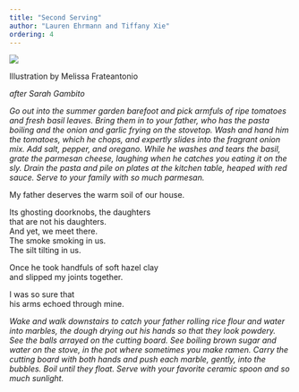 ```yaml
---
title: "Second Serving"
author: "Lauren Ehrmann and Tiffany Xie"
ordering: 4
---
```


![](/assets/zine/z1/tomato.jpg)

Illustration by Melissa Frateantonio

_after Sarah Gambito_

_Go out into the summer garden barefoot and pick armfuls of ripe tomatoes and fresh basil leaves. Bring them in to your father, who has the pasta boiling and the onion and garlic frying on the stovetop. Wash and hand him the tomatoes, which he chops, and expertly slides into the fragrant onion mix. Add salt, pepper, and oregano. While he washes and tears the basil, grate the parmesan cheese, laughing when he catches you eating it on the sly. Drain the pasta and pile on plates at the kitchen table, heaped with red sauce. Serve to your family with so much parmesan._

My father deserves the warm soil of our house.

Its ghosting doorknobs, the daughters\
that are not his daughters.\
And yet, we meet there.\
The smoke smoking in us.\
The silt tilting in us.

Once he took handfuls of soft hazel clay\
and slipped my joints together.

I was so sure that\
his arms echoed through mine.

_Wake and walk downstairs to catch your father rolling rice flour and water into marbles, the dough drying out his hands so that they look powdery. See the balls arrayed on the cutting board. See boiling brown sugar and water on the stove, in the pot where sometimes you make ramen. Carry the cutting board with both hands and push each marble, gently, into the bubbles. Boil until they float. Serve with your favorite ceramic spoon and so much sunlight._
